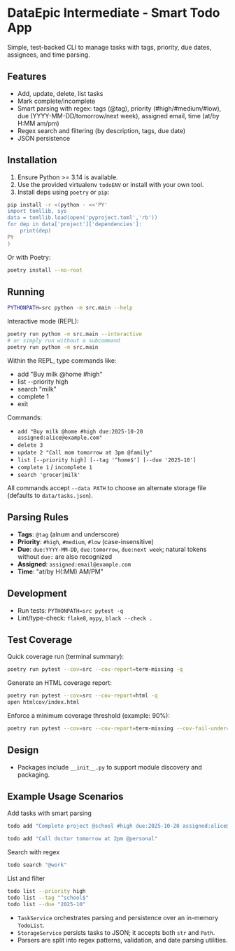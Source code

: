 # DataEpic Intermediate - Smart Todo App

Simple, test-backed CLI to manage tasks with tags, priority, due dates, assignees, and time parsing.

## Features
- Add, update, delete, list tasks
- Mark complete/incomplete
- Smart parsing with regex: tags (@tag), priority (#high/#medium/#low), due (YYYY-MM-DD/tomorrow/next week), assigned email, time (at/by H:MM am/pm)
- Regex search and filtering (by description, tags, due date)
- JSON persistence

## Installation

1. Ensure Python >= 3.14 is available.
2. Use the provided virtualenv `todoENV` or install with your own tool.
3. Install deps using `poetry` or `pip`:

```bash
pip install -r <(python - <<'PY'
import tomllib, sys
data = tomllib.load(open('pyproject.toml','rb'))
for dep in data['project']['dependencies']:
    print(dep)
PY
)
```

Or with Poetry:

```bash
poetry install --no-root
```

## Running

```bash
PYTHONPATH=src python -m src.main --help
```

Interactive mode (REPL):

```bash
poetry run python -m src.main --interactive
# or simply run without a subcommand
poetry run python -m src.main
```

Within the REPL, type commands like:
- add "Buy milk @home #high"
- list --priority high
- search "milk"
- complete 1
- exit

Commands:
- `add "Buy milk @home #high due:2025-10-20 assigned:alice@example.com"`
- `delete 3`
- `update 2 "Call mom tomorrow at 3pm @family"`
- `list [--priority high] [--tag '^home$'] [--due '2025-10']`
- `complete 1` / `incomplete 1`
- `search 'grocer|milk'`

All commands accept `--data PATH` to choose an alternate storage file (defaults to `data/tasks.json`).

## Parsing Rules

- **Tags**: `@tag` (alnum and underscore)
- **Priority**: `#high`, `#medium`, `#low` (case-insensitive)
- **Due**: `due:YYYY-MM-DD`, `due:tomorrow`, `due:next week`; natural tokens without `due:` are also recognized
- **Assigned**: `assigned:email@example.com`
- **Time**: "at/by H(:MM) AM/PM"

## Development

- Run tests: `PYTHONPATH=src pytest -q`
- Lint/type-check: `flake8`, `mypy`, `black --check .`

## Test Coverage

Quick coverage run (terminal summary):

```bash
poetry run pytest --cov=src --cov-report=term-missing -q
```

Generate an HTML coverage report:

```bash
poetry run pytest --cov=src --cov-report=html -q
open htmlcov/index.html
```

Enforce a minimum coverage threshold (example: 90%):

```bash
poetry run pytest --cov=src --cov-report=term-missing --cov-fail-under=90 -q
```

## Design
- Packages include `__init__.py` to support module discovery and packaging.

## Example Usage Scenarios


Add tasks with smart parsing
```bash
todo add "Complete project @school #high due:2025-10-20 assigned:alice@example.com"
```

```bash
todo add "Call doctor tomorrow at 2pm @personal"
```

Search with regex
```bash
todo search "@work"
```

List and filter
```bash
todo list --priority high
todo list --tag "^school$"
todo list --due "2025-10"
```


- `TaskService` orchestrates parsing and persistence over an in-memory `TodoList`.
- `StorageService` persists tasks to JSON; it accepts both `str` and `Path`.
- Parsers are split into regex patterns, validation, and date parsing utilities.

